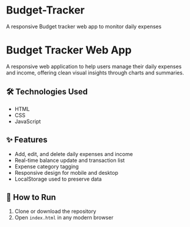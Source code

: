 # Budget-Tracker
A responsive Budget tracker web app to monitor daily expenses


# Budget Tracker Web App

A responsive web application to help users manage their daily expenses and income, offering clean visual insights through charts and summaries.

## 🛠️ Technologies Used
- HTML
- CSS
- JavaScript

## ✨ Features
- Add, edit, and delete daily expenses and income
- Real-time balance update and transaction list
- Expense category tagging
- Responsive design for mobile and desktop
- LocalStorage used to preserve data

## 📂 How to Run
1. Clone or download the repository
2. Open `index.html` in any modern browser

